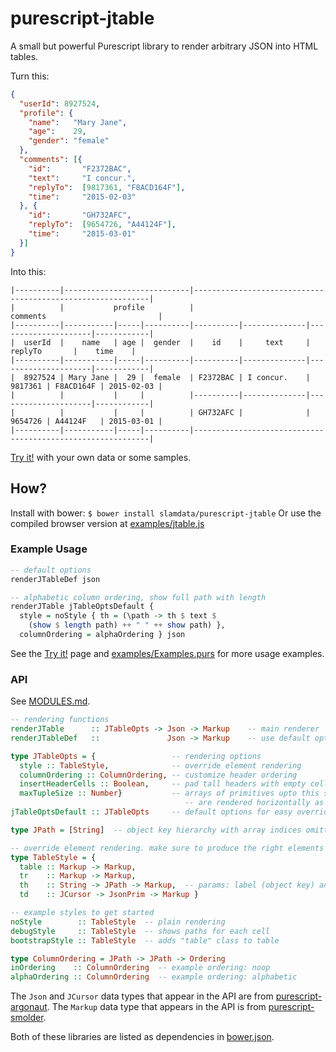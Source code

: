 # purescript-jtable

A small but powerful Purescript library to render arbitrary JSON into HTML tables.

Turn this:

```json
{
  "userId": 8927524,
  "profile": {
    "name":   "Mary Jane",
    "age":    29,
    "gender": "female"
  },
  "comments": [{
    "id":       "F2372BAC",
    "text":     "I concur.",
    "replyTo":  [9817361, "F8ACD164F"],
    "time":     "2015-02-03"
  }, {
    "id":       "GH732AFC",
    "replyTo":  [9654726, "A44124F"],
    "time":     "2015-03-01"
  }]
}
```

Into this:

```
|----------|----------------------------|------------------------------------------------------------|
|          |           profile          |                           comments                         |
|----------|-----------|-----|----------|----------|--------------|---------------------|------------|
|  userId  |    name   | age |  gender  |    id    |     text     |       replyTo       |    time    |
|----------|-----------|-----|----------|----------|--------------|---------------------|------------|
|  8927524 | Mary Jane |  29 |  female  | F2372BAC | I concur.    | 9817361 | F8ACD164F | 2015-02-03 |
|          |           |     |          |----------|--------------|---------------------|------------|
|          |           |     |          | GH732AFC |              | 9654726 | A44124F   | 2015-03-01 |
|----------|-----------|-----|----------|------------------------------------------------------------|
```

[Try it!](http://rawgit.com/brainrape/purescript-jtable/master/examples/try.html) with your own data or some samples.


## How?

Install with bower: `$ bower install slamdata/purescript-jtable`
Or use the compiled browser version at [examples/jtable.js](examples/jtable.js)


### Example Usage

```purescript
-- default options
renderJTableDef json

-- alphabetic column ordering, show full path with length
renderJTable jTableOptsDefault {
  style = noStyle { th = (\path -> th $ text $
    (show $ length path) ++ " " ++ show path) },
  columnOrdering = alphaOrdering } json

```
See the [Try it!](http://rawgit.com/brainrape/purescript-jtable/master/examples/try.html) page and [examples/Examples.purs](examples/Examples.purs) for more usage examples.


### API

See [MODULES.md](MODULES.md).

```purescript
-- rendering functions
renderJTable      :: JTableOpts -> Json -> Markup    -- main renderer
renderJTableDef   ::               Json -> Markup    -- use default options

type JTableOpts = {                 -- rendering options
  style :: TableStyle,              -- override element rendering
  columnOrdering :: ColumnOrdering, -- customize header ordering
  insertHeaderCells :: Boolean,     -- pad tall headers with empty cells above
  maxTupleSize :: Number}           -- arrays of primitives upto this size
                                       -- are rendered horizontally as tuples
jTableOptsDefault :: JTableOpts     -- default options for easy overriding

type JPath = [String]  -- object key hierarchy with array indices omitted

-- override element rendering. make sure to produce the right elements
type TableStyle = {
  table :: Markup -> Markup,
  tr    :: Markup -> Markup,
  th    :: String -> JPath -> Markup,  -- params: label (object key) and path
  td    :: JCursor -> JsonPrim -> Markup }

-- example styles to get started
noStyle        :: TableStyle  -- plain rendering
debugStyle     :: TableStyle  -- shows paths for each cell
bootstrapStyle :: TableStyle  -- adds "table" class to table

type ColumnOrdering = JPath -> JPath -> Ordering
inOrdering    :: ColumnOrdering  -- example ordering: noop
alphaOrdering :: ColumnOrdering  -- example ordering: alphabetic
```

The `Json` and `JCursor` data types that appear in the API are from [purescript-argonaut](https://github.com/purescript-contrib/purescript-argonaut). The `Markup` data type that appears in the API is from [purescript-smolder](https://github.com/bodil/purescript-smolder).

Both of these libraries are listed as dependencies in [bower.json](bower.json).

